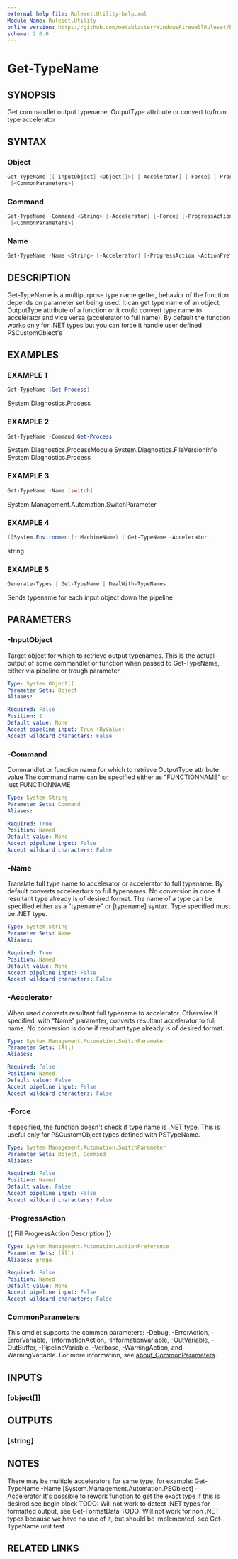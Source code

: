 ```yaml
---
external help file: Ruleset.Utility-help.xml
Module Name: Ruleset.Utility
online version: https://github.com/metablaster/WindowsFirewallRuleset/blob/master/Modules/Ruleset.Utility/Help/en-US/Get-TypeName.md
schema: 2.0.0
---
```


# Get-TypeName

## SYNOPSIS

Get commandlet output typename, OutputType attribute or convert to/from type accelerator

## SYNTAX

### Object

```powershell
Get-TypeName [[-InputObject] <Object[]>] [-Accelerator] [-Force] [-ProgressAction <ActionPreference>]
 [<CommonParameters>]
```

### Command

```powershell
Get-TypeName -Command <String> [-Accelerator] [-Force] [-ProgressAction <ActionPreference>]
 [<CommonParameters>]
```

### Name

```powershell
Get-TypeName -Name <String> [-Accelerator] [-ProgressAction <ActionPreference>] [<CommonParameters>]
```

## DESCRIPTION

Get-TypeName is a multipurpose type name getter, behavior of the function depends on
parameter set being used.
It can get type name of an object, OutputType attribute of a function or it could
convert type name to accelerator and vice versa (accelerator to full name).
By default the function works only for .NET types but you can force it handle user
defined PSCustomObject's

## EXAMPLES

### EXAMPLE 1

```powershell
Get-TypeName (Get-Process)
```

System.Diagnostics.Process

### EXAMPLE 2

```powershell
Get-TypeName -Command Get-Process
```

System.Diagnostics.ProcessModule
System.Diagnostics.FileVersionInfo
System.Diagnostics.Process

### EXAMPLE 3

```powershell
Get-TypeName -Name [switch]
```

System.Management.Automation.SwitchParameter

### EXAMPLE 4

```powershell
([System.Environment]::MachineName) | Get-TypeName -Accelerator
```

string

### EXAMPLE 5

```powershell
Generate-Types | Get-TypeName | DealWith-TypeNames
```

Sends typename for each input object down the pipeline

## PARAMETERS

### -InputObject

Target object for which to retrieve output typenames.
This is the actual output of some commandlet or function when passed to Get-TypeName,
either via pipeline or trough parameter.

```yaml
Type: System.Object[]
Parameter Sets: Object
Aliases:

Required: False
Position: 1
Default value: None
Accept pipeline input: True (ByValue)
Accept wildcard characters: False
```

### -Command

Commandlet or function name for which to retrieve OutputType attribute value
The command name can be specified either as "FUNCTIONNAME" or just FUNCTIONNAME

```yaml
Type: System.String
Parameter Sets: Command
Aliases:

Required: True
Position: Named
Default value: None
Accept pipeline input: False
Accept wildcard characters: False
```

### -Name

Translate full type name to accelerator or accelerator to full typename.
By default converts acceleartors to full typenames.
No conversion is done if resultant type already is of desired format.
The name of a type can be specified either as a "typename" or \[typename\] syntax.
Type specified must be .NET type.

```yaml
Type: System.String
Parameter Sets: Name
Aliases:

Required: True
Position: Named
Default value: None
Accept pipeline input: False
Accept wildcard characters: False
```

### -Accelerator

When used converts resultant full typename to accelerator.
Otherwise If specified, with "Name" parameter, converts resultant accelerator to full name.
No conversion is done if resultant type already is of desired format.

```yaml
Type: System.Management.Automation.SwitchParameter
Parameter Sets: (All)
Aliases:

Required: False
Position: Named
Default value: False
Accept pipeline input: False
Accept wildcard characters: False
```

### -Force

If specified, the function doesn't check if type name is .NET type.
This is useful only for PSCustomObject types defined with PSTypeName.

```yaml
Type: System.Management.Automation.SwitchParameter
Parameter Sets: Object, Command
Aliases:

Required: False
Position: Named
Default value: False
Accept pipeline input: False
Accept wildcard characters: False
```

### -ProgressAction

{{ Fill ProgressAction Description }}

```yaml
Type: System.Management.Automation.ActionPreference
Parameter Sets: (All)
Aliases: proga

Required: False
Position: Named
Default value: None
Accept pipeline input: False
Accept wildcard characters: False
```

### CommonParameters

This cmdlet supports the common parameters: -Debug, -ErrorAction, -ErrorVariable, -InformationAction, -InformationVariable, -OutVariable, -OutBuffer, -PipelineVariable, -Verbose, -WarningAction, and -WarningVariable. For more information, see [about_CommonParameters](http://go.microsoft.com/fwlink/?LinkID=113216).

## INPUTS

### [object[]]

## OUTPUTS

### [string]

## NOTES

There may be multiple accelerators for same type, for example:
Get-TypeName -Name \[System.Management.Automation.PSObject\] -Accelerator
It's possible to rework function to get the exact type if this is desired see begin block
TODO: Will not work to detect .NET types for formatted output, see Get-FormatData
TODO: Will not work for non .NET types because we have no use of it, but should be implemented,
see Get-TypeName unit test

## RELATED LINKS
